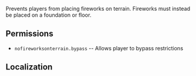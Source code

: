 Prevents players from placing fireworks on terrain. Fireworks must instead be placed on a foundation or floor.

## Permissions

* `nofireworksonterrain.bypass` -- Allows player to bypass restrictions

## Localization
